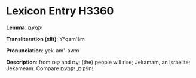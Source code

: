 # Lexicon Entry H3360

**Lemma**: יְקַמְעָם

**Transliteration (xlit)**: Yᵉqamʻâm

**Pronunciation**: yek-am'-awm

**Description**:
from קוּם and עַם; (the) people will rise; Jekamam, an Israelite; Jekameam. Compare יְהוֹיָקִים, יׇקְמְעָם.
